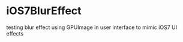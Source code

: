 iOS7BlurEffect
==============

testing blur effect using GPUImage in user interface to mimic iOS7 UI effects
